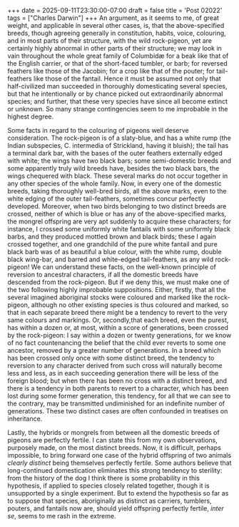 +++
date = 2025-09-11T23:30:00-07:00
draft = false
title = 'Post 02022'
tags = ["Charles Darwin"]
+++
An argument, as it seems to me, of great weight, and applicable in several other cases, is, that the above-specified breeds, though agreeing generally in constitution, habits, voice, colouring, and in most parts of their structure, with the wild rock-pigeon, yet are certainly highly abnormal in other parts of their structure; we may look in vain throughout the whole great family of Columbidæ for a beak like that of the English carrier, or that of the short-faced tumbler, or barb; for reversed feathers like those of the Jacobin; for a crop like that of the pouter; for tail-feathers like those of the fantail. Hence it must be assumed not only that half-civilized man succeeded in thoroughly domesticating several species, but that he intentionally or by chance picked out extraordinarily abnormal species; and further, that these very species have since all become extinct or unknown. So many strange contingencies seem to me improbable in the highest degree.

Some facts in regard to the colouring of pigeons well deserve consideration. The rock-pigeon is of a slaty-blue, and has a white rump (the Indian subspecies, C. intermedia of Strickland, having it bluish); the tail has a terminal dark bar, with the bases of the outer feathers externally edged with white; the wings have two black bars; some semi-domestic breeds and some apparently truly wild breeds have, besides the two black bars, the wings chequered with black. These several marks do not occur together in any other species of the whole family. Now, in every one of the domestic breeds, taking thoroughly well-bred birds, all the above marks, even to the white edging of the outer tail-feathers, sometimes concur perfectly developed. Moreover, when two birds belonging to two distinct breeds are crossed, neither of which is blue or has any of the above-specified marks, the mongrel offspring are very apt suddenly to acquire these characters; for instance, I crossed some uniformly white fantails with some uniformly black barbs, and they produced mottled brown and black birds; these I again crossed together, and one grandchild of the pure white fantail and pure black barb was of as beautiful a blue colour, with the white rump, double black wing-bar, and barred and white-edged tail-feathers, as any wild rock-pigeon! We can understand these facts, on the well-known principle of reversion to ancestral characters, if all the domestic breeds have descended from the rock-pigeon. But if we deny this, we must make one of the two following highly improbable suppositions. Either, firstly, that all the several imagined aboriginal stocks were coloured and marked like the rock-pigeon, although no other existing species is thus coloured and marked, so that in each separate breed there might be a tendency to revert to the very same colours and markings. Or, secondly,that each breed, even the purest, has within a dozen or, at most, within a score of generations, been crossed by the rock-pigeon: I say within a dozen or twenty generations, for we know of no fact countenancing the belief that the child ever reverts to some one ancestor, removed by a greater number of generations. In a breed which has been crossed only once with some distinct breed, the tendency to reversion to any character derived from such cross will naturally become less and less, as in each succeeding generation there will be less of the foreign blood; but when there has been no cross with a distinct breed, and there is a tendency in both parents to revert to a character, which has been lost during some former generation, this tendency, for all that we can see to the contrary, may be transmitted undiminished for an indefinite number of generations. These two distinct cases are often confounded in treatises on inheritance.

Lastly, the hybrids or mongrels from between all the domestic breeds of pigeons are perfectly fertile. I can state this from my own observations, purposely made, on the most distinct breeds. Now, it is difficult, perhaps impossible, to bring forward one case of the hybrid offspring of two animals _clearly distinct_ being themselves perfectly fertile. Some authors believe that long-continued domestication eliminates this strong tendency to sterility: from the history of the dog I think there is some probability in this hypothesis, if applied to species closely related together, though it is unsupported by a single experiment. But to extend the hypothesis so far as to suppose that species, aboriginally as distinct as carriers, tumblers, pouters, and fantails now are, should yield offspring perfectly fertile, _inter se_, seems to me rash in the extreme.
